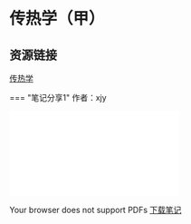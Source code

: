# 传热学（甲）

## 资源链接 
[传热学](https://pan.baidu.com/s/1iUFanUCHCWmHnJwFms0Juw?pwd=awtt)

=== "笔记分享1"
作者：xjy

<style>
    .pdf-container {
        width: 100%;
        height: 100vh;
        overflow: auto;
    }
    .pdf-container object {
        width: 100%;
        height: 100%;
    }
</style>

<div class="pdf-container">
<object data="Heat_Transfer.pdf" type="application/pdf" aria-labelledby="PDF document">
    <embed src="Heat_Transfer.pdf" type="application/pdf" />
    <p>
        Your browser does not support PDFs
        <a href="Heat_Transfer.pdf" class="image fit">下载笔记</a>
    </p>
</object>

</div>

=== "笔记分享2"
作者：xxx